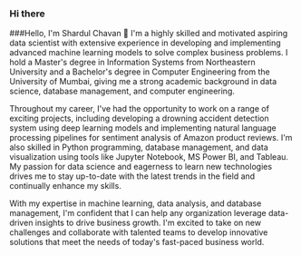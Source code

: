 ### Hi there 

###Hello, I'm Shardul Chavan 👋
I'm a highly skilled and motivated aspiring data scientist with extensive experience in developing and implementing advanced machine learning models to solve complex business problems. I hold a Master's degree in Information Systems from Northeastern University and a Bachelor's degree in Computer Engineering from the University of Mumbai, giving me a strong academic background in data science, database management, and computer engineering.

Throughout my career, I've had the opportunity to work on a range of exciting projects, including developing a drowning accident detection system using deep learning models and implementing natural language processing pipelines for sentiment analysis of Amazon product reviews. I'm also skilled in Python programming, database management, and data visualization using tools like Jupyter Notebook, MS Power BI, and Tableau. My passion for data science and eagerness to learn new technologies drives me to stay up-to-date with the latest trends in the field and continually enhance my skills.

With my expertise in machine learning, data analysis, and database management, I'm confident that I can help any organization leverage data-driven insights to drive business growth. I'm excited to take on new challenges and collaborate with talented teams to develop innovative solutions that meet the needs of today's fast-paced business world.






<!--
**shardulchavan/shardulchavan** is a ✨ _special_ ✨ repository because its `README.md` (this file) appears on your GitHub profile.

Here are some ideas to get you started:

- 🔭 I’m currently working on ...
- 🌱 I’m currently learning ...
- 👯 I’m looking to collaborate on ...
- 🤔 I’m looking for help with ...
- 💬 Ask me about ...
- 📫 How to reach me: ...
- 😄 Pronouns: ...
- ⚡ Fun fact: ...
-->

